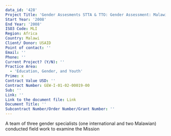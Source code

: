 ```yaml
---
data_id: '428'
Project Title: 'Gender Assesments STTA & TTO: Gender Assessment: Malawi (TDY 67)'
Start Year: '2008'
End Year: '2008'
ISO3 Code: MLI
Region: Africa
Country: Malawi
Client/ Donor: USAID
Point of contact: ''
Email: ''
Phone: ''
Current Project? (Y/N): ''
Practice Area:
  - 'Education, Gender, and Youth'
Prime: x
Contract Value USD: ''
Contract Number: GEW-I-01-02-00019-00
Sub: ''
Link: ''
Link to the document file: Link
Document Title: ''
Subcontract Number/Order Number/Grant Number: ''
---
```

A team of three gender specialists (one international and two Malawian) conducted field work to examine the Mission
